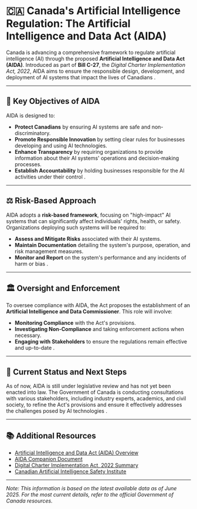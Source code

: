 # 🇨🇦 Canada's Artificial Intelligence Regulation: The Artificial Intelligence and Data Act (AIDA)

Canada is advancing a comprehensive framework to regulate artificial intelligence (AI) through the proposed **Artificial Intelligence and Data Act (AIDA)**. Introduced as part of **Bill C-27**, the *Digital Charter Implementation Act, 2022*, AIDA aims to ensure the responsible design, development, and deployment of AI systems that impact the lives of Canadians .

---

## 🧭 Key Objectives of AIDA

AIDA is designed to:

- **Protect Canadians** by ensuring AI systems are safe and non-discriminatory.
- **Promote Responsible Innovation** by setting clear rules for businesses developing and using AI technologies.
- **Enhance Transparency** by requiring organizations to provide information about their AI systems' operations and decision-making processes.
- **Establish Accountability** by holding businesses responsible for the AI activities under their control .

---

## ⚖️ Risk-Based Approach

AIDA adopts a **risk-based framework**, focusing on "high-impact" AI systems that can significantly affect individuals' rights, health, or safety. Organizations deploying such systems will be required to:

- **Assess and Mitigate Risks** associated with their AI systems.
- **Maintain Documentation** detailing the system's purpose, operation, and risk management measures.
- **Monitor and Report** on the system's performance and any incidents of harm or bias .

---

## 🏛️ Oversight and Enforcement

To oversee compliance with AIDA, the Act proposes the establishment of an **Artificial Intelligence and Data Commissioner**. This role will involve:

- **Monitoring Compliance** with the Act's provisions.
- **Investigating Non-Compliance** and taking enforcement actions when necessary.
- **Engaging with Stakeholders** to ensure the regulations remain effective and up-to-date .

---

## 🔄 Current Status and Next Steps

As of now, AIDA is still under legislative review and has not yet been enacted into law. The Government of Canada is conducting consultations with various stakeholders, including industry experts, academics, and civil society, to refine the Act's provisions and ensure it effectively addresses the challenges posed by AI technologies .

---

## 📚 Additional Resources

- [Artificial Intelligence and Data Act (AIDA) Overview](https://ised-isde.canada.ca/site/innovation-better-canada/en/artificial-intelligence-and-data-act)
- [AIDA Companion Document](https://ised-isde.canada.ca/site/innovation-better-canada/en/artificial-intelligence-and-data-act-aida-companion-document)
- [Digital Charter Implementation Act, 2022 Summary](https://ised-isde.canada.ca/site/innovation-better-canada/en/canadas-digital-charter/bill-summary-digital-charter-implementation-act-2020)
- [Canadian Artificial Intelligence Safety Institute](https://ised-isde.canada.ca/site/ised/en/canadian-artificial-intelligence-safety-institute)

---

*Note: This information is based on the latest available data as of June 2025. For the most current details, refer to the official Government of Canada resources.*
